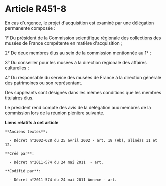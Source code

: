 # Article R451-8

En cas d'urgence, le projet d'acquisition est examiné par une délégation permanente composée :

1° Du président de la Commission scientifique régionale des collections des musées de France compétente en matière
d'acquisition ;

2° De deux membres élus au sein de la commission mentionnée au 1° ;

3° Du conseiller pour les musées à la direction régionale des affaires culturelles ;

4° Du responsable du service des musées de France à la direction générale des patrimoines ou son représentant.

Des suppléants sont désignés dans les mêmes conditions que les membres titulaires élus.

Le président rend compte des avis de la délégation aux membres de la commission lors de la réunion plénière suivante.

**Liens relatifs à cet article**

	**Anciens textes**:

	  - Décret n°2002-628 du 25 avril 2002 - art. 18 (Ab), alinéas 11 et 12.

	**Créé par**:

	  - Décret n°2011-574 du 24 mai 2011  - art.

	**Codifié par**:

	  - Décret n°2011-574 du 24 mai 2011 Annexe - art.
